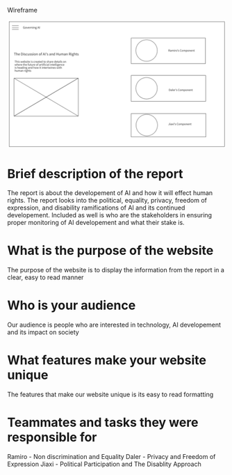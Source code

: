 Wireframe

![Wireframe](https://raw.githubusercontent.com/Jiaxi-Wu-Dev/governing-ai/master/src/assets/Wireframe.png)

# Brief description of the report

The report is about the developement of AI and how it will effect human rights. The report looks into the political, equality, privacy, freedom of expression, and disability ramifications of AI and its continued developement. Included as well is who are the stakeholders in ensuring proper monitoring of AI developement and what their stake is.

# What is the purpose of the website

The purpose of the website is to display the information from the report in a clear, easy to read manner

# Who is your audience

Our audience is people who are interested in technology, AI developement and its impact on society

# What features make your website unique

The features that make our website unique is its easy to read formatting

# Teammates and tasks they were responsible for

Ramiro - Non discrimination and Equality
Daler - Privacy and Freedom of Expression
Jiaxi - Political Participation and The Disablity Approach

